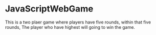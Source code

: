 # JavaScriptWebGame
This is a two plaer game where players have five rounds, within that five rounds, The player who have highest will going to win the game.
